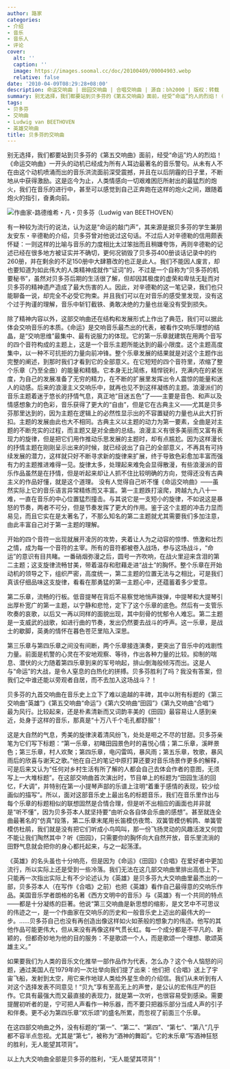 ```yaml
---
author: 路家
categories:
- 介绍
- 音乐
- 音乐人
- 评论
cover:
  alt: ''
  caption: ''
  image: https://images.soomal.cc/doc/20100409/00004903.webp
  relative: false
date: '2010-04-09T08:29:28+08:00'
description: 命运交响曲 | 田园交响曲 | 合唱交响曲 | 源自：bh2000 | 版权：转载 |  平均/总评分：10.00/30
summary: 别无选择，我们都要站到贝多芬的《第五交响曲》面前，经受“命运”灼人的烈焰！《命运交响曲》一开头的动机已经成为所有人耳边最著名的音乐警句。从未有人不在由这个动机喷涌而出的音乐洪流面前深受震撼，并且在以后阴霾的日子里，不断地从中获得激励。这是迄今为止，人类情感向一切艰难困厄所射出的最猛烈的炮火，我们在音乐的进行中……
tags:
- 贝多芬
- 交响曲
- Ludwig van BEETHOVEN
- 英雄交响曲
title: 贝多芬的交响曲
---
```


别无选择，我们都要站到贝多芬的《第五交响曲》面前，经受“命运”灼人的烈焰！《命运交响曲》一开头的动机已经成为所有人耳边最著名的音乐警句。从未有人不在由这个动机喷涌而出的音乐洪流面前深受震撼，并且在以后阴霾的日子里，不断地从中获得激励。这是迄今为止，人类情感向一切艰难困厄所射出的最猛烈的炮火，我们在音乐的进行中，甚至可以感觉到自己正奔跑在这样的炮火之间，跟随着炮火的指引，奋勇向前。

![作曲家-路德维希・凡・贝多芬（Ludwig van BEETHOVEN）](https://images.soomal.cc/doc/20100409/00004903.webp)



有一种较为流行的说法，认为这是“命运的敲门声”，其来源是据贝多芬的学生兼朋友安东・辛德勒的介绍，贝多芬曾对他说过这句话。不过后人对辛德勒的信用颇表怀疑：一则这样的比喻与音乐的力度相比太过笨拙而且稍嫌夸饰，再则辛德勒的记述已经在很多地方被证实并不确切，更何况销毁了贝多芬400册谈话记录中的约260册，并在剩余的不足150册中大肆篡改的也正是此人。我们不能因人废言，却也要知道为如此伟大的人类精神成就作“证词”的，不过是一个自称为“贝多芬的机要秘书”，虽然对贝多芬后期的生活很了解，但却因其极度的虚荣和卑怯无耻而对贝多芬的精神遗产造成了最大伤害的人。因此，对辛德勒的这一笔记录，我们也只能聊备一说，却完全不必受它拘束。并且我们可以在对音乐的感受里发现，没有这个过于拘谨的理解，音乐中斩钉截铁、勇敢决绝的力量也丝毫没有受到损失。 

除了精神内容以外，这部交响曲还在结构和发展形式上作出了典范，我们可以据此体会交响音乐的本质。《命运》是交响音乐最杰出的代表，被看作交响乐理想的结晶，是“交响思维”最集中、最有说服力的体现。它的第一乐章就建筑在用两个音写的四个音符构成的主题上，这是一个音乐主题所能达到的最小限度。这个主题高度集中，以一种不可抗拒的力量向前冲锋。整个乐章发展的结果就是对这个主题作出完整的阐述，到那时我们才看到它的全部意义。在它短短的四个音符里，浓缩了整个乐章（乃至全曲）的能量和精髓。它本身无比简练，精悍锐利，充满内在的紧张度，为自己的发展准备了无穷的精力，在不断的扩展里发挥出令人震惊的能量和迷人的动感。后来的浪漫主义交响乐中，就再也见不到这样凝练的主题。浪漫派们的音乐主题着迷于悠长的抒情气息，真正地“目迷五色”了――主要是音色、和声以及情感想象力的色彩，音乐获得了更大的“自由”，但是它在古典主义――尤其是贝多芬那里达到的，因为主题在逻辑上的必然性显示出的不容置疑的力量也从此大打折扣。主题的发展由此也大不相同。古典主义以主题的动力为第一要素，全曲是对主题的不断充实的过程，而主题又是对全曲的总结。浪漫主义有很多美丽而又富有表现力的旋律，但是把它们用作推动乐思发展的主题时，却有点尴尬。因为这样漫长的抒情主题在刚刚呈示出来的时候，就已经说出了自己的全部意义，不再具有可持续发展的潜力，这样就只好不断寻求新的旋律来扩展，终于导致色彩愈加丰富而强有力的主题推进难得一见。旋律太多，处理起来难免会显得散漫，有些浪漫派的音乐作品虽然是在抒情，但是听起来却让人抓不住比较明确的方向，觉得还没有古典主义的作品好懂，就是这个道理。 没有人觉得自己听不懂《命运交响曲》――虽然实际上它的音乐语言异常精练而又丰富。第一主题跌打滚爬，跨越九九八十一难，一直在音乐的中心位置猛烈撞击。与其说它是一支短小的旋律，不如说这是暴怒的节奏，两者不可分，但是节奏发挥了更大的作用。鉴于这个主题的冲击力显而易见，而且它实在是太著名了，不那么知名的第二主题就尤其需要我们多加注意，由此丰富自己对于第一主题的理解。 

开始的四个音符一出现就展开凌厉的攻势，夹着让人为之动容的惊悸、愤激和壮烈之情，成为每一个音符的主宰。所有的音符都被卷入战场，参与这场战斗，“命运”的意识有目共睹。一番硝烟弥漫之后，圆号一齐吹响，在战火里迎来含泪的第二主题；这支旋律流畅甘美，带着温存和慰藉走进“战士”的胸怀。整个乐章在开始动机的领导之下，组织严密，高度统一，第二主题的位置无法与之相比，可是我们真该仔细品味这支旋律，看看在那勇猛的第一主题心中，还蕴蓄着多少爱意。 

第二乐章，流畅的行板。低音提琴在背后不易察觉地悄声拨弹，中提琴和大提琴引出厚朴宽广的第一主题，以宁静和悲怆，定下了这个乐章的底色。然后有一支管乐吹奏的哀歌，以后又一再以同样的面貌出现，其中刻骨的忧郁令人难忘。第二主题是一支威武的战歌，如进行曲的节奏，发出仍然要去战斗的呼声。这一乐章，是战士的歇脚，英勇的情怀在暮色苍茫里陷入深思。 

第三乐章与第四乐章之间没有间断，两个乐章接连演奏，更突出了音乐中的戏剧性力量。前面是机警的心灵在不安地观察、等待，作出各种力量的比较。抑制的喘息、潜伏的火力随着第四乐章到来的军号响起，排山倒海般倾泻而出。这是人与“命运”的大战，是令人窒息的白热化的拼搏。贝多芬胜利了吗？我没有答案，但我们之中谁还能以旁观者自居，而不去加入这场战斗？！ 

贝多芬的九首交响曲在音乐史上立下了难以逾越的丰碑，其中以附有标题的《第三交响曲“英雄”》《第五交响曲“命运”》《第六交响曲“田园”》《第九交响曲“合唱”》最为风行。比较起来，还是朴素清新而又词韵丰美的《田园》最容易让人感到亲近，处身于这样的音乐，那真是“十万八千个毛孔都舒服”！ 

这是大自然的气息，秀美的旋律浃着清风纷飞，处处是咂之不尽的甘甜。贝多芬亲笔为它们写下标题：“第一乐章，初睹田园景色时的喜悦心情；第二乐章，溪畔景色；第三乐章，村人欢聚；第四乐章，电闪雷鸣，暴风雨；第五乐章，牧歌，暴风雨后的欣喜与谢天之歌。”他在自己的笔记中原打算还要对音乐场景作更多的解释，可是后来又认为“任何对乡村生活有所了解的人都会自己去体会作者的意图，无须写上一大堆标题”。在这部交响曲首次演出时，节目单上的标题为“田园生活的回忆，F大调”，并特别在第一小提琴声部的乐谱上注明“着重于感情的表现，较少绘画似的描写”。所以，面对这部音乐史上最出名的标题音乐，我们在音乐里作出与每个乐章的标题相似的联想固然是合情合理，但是听不出相应的画面也并非就是“听不懂”，因为贝多芬本人就坚持要“由听众各自体会乐曲的感想”。甚至就连全曲最著名的“仿真”段落，第二乐章末尾用长笛模仿夜莺、双簧管模仿鹌鹑、单簧管模仿杜鹃，我们就是没有把它们听成小鸟鸣叫，那一份飞扬灵动的风趣活泼又何尝不能让我们陶然其中？听《田园》，只需要你的胸怀向大自然开放，音乐里流淌的田野气息就会把你的身心都托起来，与之一起荡漾。 

《英雄》的名头虽也十分响亮，但是因为《命运》《田园》《合唱》在爱好者中更加流行，所以实际上还是受到一些冷落。我们无法在这几部交响曲里排出高低上下，只能再一次指出实际上有不少论述认为《英雄》是贝多芬九大交响曲里最杰出的一部，贝多芬本人（在写作《合唱》之前）也把《英雄》看作自己最得意的交响乐作品。美国音乐学者朗格的名著《西方文明中的音乐》与《英雄》有一个共同的特点――都是十分凝练的巨著。他说“第三交响曲是新思想的缩影，是文艺中不可思议的伟迹之一，是一个作曲家在交响乐的历史和一般音乐史上迈出的最伟大的一步。……贝多芬自己也没有再创造出像这样如火如荼般的想象力的伟迹。他写的其他作品可能更伟大，但从来没有再像这样气贯长虹。每一个成分都是不平凡的、新颖的，但都奇妙地为他的目的服务：不是歌颂一个人，而是歌颂一个理想、歌颂英雄主义。” 

如果要我们为人类的音乐文化推举一部作品作为代表，怎么办？这个令人恼怒的问题，通过美国人在1979年的一次壮举向我们提了出来：他们把《合唱》送上了宇宙飞船，发射到太空，用它来作地球人类给外星生命的介绍信。我们从未听到有人对这个选择发表不同意见！“贝九”享有至高无上的声誉，是公认的宏伟庄严的巨作。它具有最强大而又最直接的表现力，就是第一次听，也很容易受到感染。需要提醒初听者的是，宁可把人声看作一种乐器，而不要只把器乐部分当成人声的引子和伴奏。更不必为第四乐章“欢乐颂”的盛名所累，而忽视了前面三个乐章。 

在这四部交响曲之外，没有标题的“第一”、“第二”、“第四”、“第七”、“第八”几乎都不容半点忽视。尤其是“第七”，被称为“酒神的舞蹈”。它的末乐章“写酒神狂怒的胜利，无人能望其项背”。 

以上九大交响曲全部是贝多芬的胜利，“无人能望其项背”！